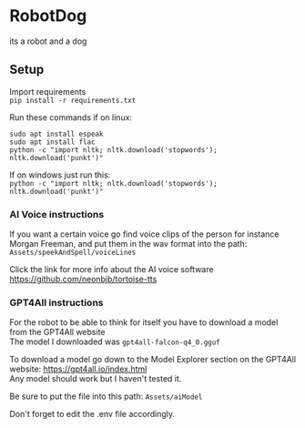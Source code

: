 # RobotDog
its a robot and a dog
## Setup
Import requirements  
`pip install -r requirements.txt`  
  
Run these commands if on linux:  
```
sudo apt install espeak  
sudo apt install flac  
python -c "import nltk; nltk.download('stopwords'); nltk.download('punkt')"
```
If on windows just run this:  
`python -c "import nltk; nltk.download('stopwords'); nltk.download('punkt')"`

### AI Voice instructions
If you want a certain voice go find voice clips of the person for instance Morgan Freeman, and put them in the wav format into the path:  
`Assets/speekAndSpell/voiceLines`  
  
Click the link for more info about the AI voice software  
https://github.com/neonbjb/tortoise-tts

### GPT4All instructions
For the robot to be able to think for itself you have to download a model from the GPT4All website  
The model I downloaded was `gpt4all-falcon-q4_0.gguf`  

To download a model go down to the Model Explorer section on the GPT4All website: https://gpt4all.io/index.html  
Any model should work but I haven't tested it.  

Be sure to put the file into this path: `Assets/aiModel`  
  
Don't forget to edit the .env file accordingly.

